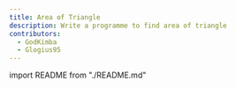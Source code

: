 ```yaml
---
title: Area of Triangle
description: Write a programme to find area of triangle
contributors:
  - GodKimba
  - Glogius95
---
```


import README from "./README.md"

<README />
